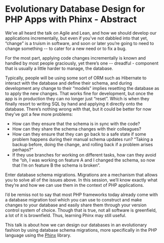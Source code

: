 # Evolutionary Database Design for PHP Apps with Phinx - Abstract

We’ve all heard the talk on Agile and Lean, and how we should develop our applications incrementally, but even if you’ve not dabbled into that yet, “change” is a truism in software, and soon or later you’re going to need to change something -- to cater for a new need or to fix a bug.

For the most part, applying code changes incrementally is known and handled by most people graciously, yet there’s one -- dreadful - component that is usually a little harder to manage, the database.

Typically, people will be using some sort of ORM such as Hibernate to interact with the database and define their schema, and during development any change to their “models” implies resetting the database as to apply the new changes. That works fine for development, but once the app is in production they can no longer just “reset”. Which is when they finally resort to writing SQL by hand and applying it directly onto the database. There’s nothing wrong with that, but it could be better for now they’ve got a few more problems:

- How can they ensure that the schema is in sync with the code?
- How can they share the schema changes with their colleagues?
- How can they ensure that they can go back to a safe state if some problem happens during their manual schema updates run? “Taking a backup before, doing the change, and rolling back if a problem arises perhaps?”
- If they use branches for working on different tasks, how can they avoid the “oh, I was working on feature A and I changed the schema, so now that I’m on feature B the schema is broken”.

Enter database schema migrations. Migrations are a mechanism that allows you to solve all of the issues above. In this session, we’ll know exactly what they’re and how we can use them in the context of PHP applications.

I’d be remiss not to say that most PHP frameworks today already come with a database migration tool which you can use to construct and make changes to your database and easily share them through your version control system of choice. Though that is true, not all software is greenfield, a lot of it is brownfield. Thus, learning Phinx may still useful.

This talk is about how we can design our databases in an evolutionary fashion by using database schema migrations, more specifically in the PHP language using the [Phinx](https://phinx.org) library.

